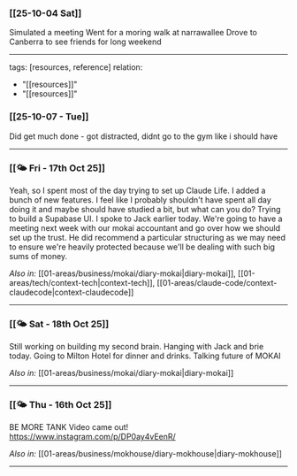 ### [[25-10-04 Sat]]

Simulated a meeting
Went for a moring walk at narrawallee
Drove to Canberra to see friends for long weekend

---
tags: [resources, reference]
relation:
  - "[[resources]]"
  - "[[resources]]"

### [[25-10-07 - Tue]]

Did get much done - got distracted, didnt go to the gym like i should have

---

### [[🌤️ Fri - 17th Oct 25]]

Yeah, so I spent most of the day trying to set up Claude Life. I added a bunch of new features. I feel like I probably shouldn't have spent all day doing it and maybe should have studied a bit, but what can you do? Trying to build a Supabase UI. I spoke to Jack earlier today. We're going to have a meeting next week with our mokai accountant and go over how we should set up the trust. He did recommend a particular structuring as we may need to ensure we're heavily protected because we'll be dealing with such big sums of money.

*Also in:* [[01-areas/business/mokai/diary-mokai|diary-mokai]], [[01-areas/tech/context-tech|context-tech]], [[01-areas/claude-code/context-claudecode|context-claudecode]]

---

### [[🌤️ Sat - 18th Oct 25]]

Still working on building my second brain. Hanging with Jack and brie today. Going to Milton Hotel for dinner and drinks. Talking future of MOKAI

*Also in:* [[01-areas/business/mokai/diary-mokai|diary-mokai]]

---

### [[🌤️ Thu - 16th Oct 25]]

BE MORE TANK Video came out! https://www.instagram.com/p/DP0ay4vEenR/

*Also in:* [[01-areas/business/mokhouse/diary-mokhouse|diary-mokhouse]]

---
